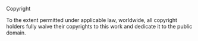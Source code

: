 Copyright <year> <contributors>

To the extent permitted under applicable law, worldwide, all copyright holders fully waive their copyrights to this work and dedicate it to the public domain.
